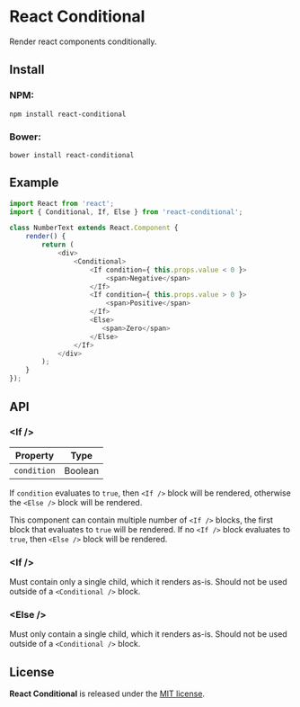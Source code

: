 
# React Conditional

Render react components conditionally.

## Install

### NPM:

    npm install react-conditional

### Bower:

    bower install react-conditional


## Example

```javascript
import React from 'react';
import { Conditional, If, Else } from 'react-conditional';

class NumberText extends React.Component {
    render() {
        return (
            <div>
                <Conditional>
                    <If condition={ this.props.value < 0 }>
                        <span>Negative</span>
                    </If>
                    <If condition={ this.props.value > 0 }>
                        <span>Positive</span>
                    </If>
                    <Else>
                       <span>Zero</span>
                    </Else>
                </If>
            </div>
        );
    }
});
```


## API

### &lt;If /&gt;

| Property        | Type  |
| ------------- | ------- |
| `condition`   | Boolean |

If `condition` evaluates to `true`, then `<If />` block will be rendered, otherwise the `<Else />` block will be rendered.

This component can contain multiple number of `<If />` blocks, the first block that evaluates to `true` will be rendered. If no `<If />` block evaluates to `true`, then `<Else />` block will be rendered.

### &lt;If /&gt;
Must contain only a single child, which it renders as-is. Should not be used outside of a `<Conditional />` block.

### &lt;Else /&gt;
Must only contain a single child, which it renders as-is. Should not be used outside of a `<Conditional />` block.

## License

**React Conditional** is released under the [MIT license](http://romac.mit-license.org).

